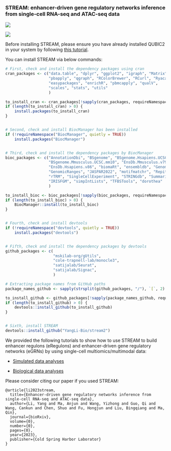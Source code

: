 ### STREAM: enhancer-driven gene regulatory networks inference from single-cell RNA-seq and ATAC-seq data

![](https://github.com/YangLi-Bio/yangli-bio.github.io/raw/main/images/overview.jpg)

![](https://github.com/YangLi-Bio/yangli-bio.github.io/raw/main/images/details.jpg)

Before installing STREAM, please ensure you have already installed QUBIC2 in your system by following [this tutorial](https://github.com/OSU-BMBL/QUBIC2).

You can install STREAM via below commands:
```R
# First, check and install the dependency packages using cran
cran_packages <- c("data.table", "dplyr", "ggplot2", "igraph", "Matrix", 
                   "pbapply", "qgraph", "RColorBrewer", "RCurl", "Ryacas",
                   "easypackages", "enrichR", "pbmcapply", "qualV",
                   "scales", "stats", "utils"
                   )

to_install_cran <- cran_packages[!sapply(cran_packages, requireNamespace, quietly = TRUE)]
if (length(to_install_cran) > 0) {
    install.packages(to_install_cran)
}


# Second, check and install BiocManager has been installed
if (!requireNamespace("BiocManager", quietly = TRUE))
    install.packages("BiocManager")


# Third, check and install the dependency packages by BiocManager
bioc_packages <- c("AnnotationDbi", "BSgenome", "BSgenome.Hsapiens.UCSC.hg19", "BSgenome.Hsapiens.UCSC.hg38", 
                   "BSgenome.Mmusculus.UCSC.mm10", "EnsDb.Mmusculus.v79", "EnsDb.Hsapiens.v75", 
                   "EnsDb.Hsapiens.v86", "biomaRt", "ensembldb", "GenomeInfoDb", "GenomicAlignments", 
                   "GenomicRanges", "JASPAR2022", "motifmatchr", "Repitools", "regioneR", 
                   "rTRM", "SingleCellExperiment", "STRINGdb", "SummarizedExperiment", 
                   "IRISFGM", "simpIntLists", "TFBSTools", "dorothea"
                   )

to_install_bioc <- bioc_packages[!sapply(bioc_packages, requireNamespace, quietly = TRUE)]
if (length(to_install_bioc) > 0) {
    BiocManager::install(to_install_bioc)
}


# Fourth, check and install devtools
if (!requireNamespace("devtools", quietly = TRUE))
    install.packages("devtools")


# Fifth, check and install the dependency packages by devtools
github_packages <- c( 
                     "mskilab-org/gUtils",  
                     "cole-trapnell-lab/monocle3", 
                     "satijalab/Seurat", 
                     "satijalab/Signac", 
                     )

# Extracting package names from GitHub paths
package_names_github <- sapply(strsplit(github_packages, "/"), `[`, 2)

to_install_github <- github_packages[!sapply(package_names_github, requireNamespace, quietly = TRUE)]
if (length(to_install_github) > 0) {
    devtools::install_github(to_install_github)
}


# Sixth, install STREAM
devtools::install_github("YangLi-Bio/stream2")
```

We provided the following tutorials to show how to use STREAM to build enhancer regulons (eRegulons) and enhancer-driven 
gene regulatory networks (eGRNs) by using single-cell multiomics/multimodal data:

* [Simulated data analyses](https://yangli-bio.github.io/stream2/articles/data-simulation.html)

* [Biological data analyses](https://yangli-bio.github.io/stream2/articles/eRegulon-inference.html)


Please consider citing our paper if you used STREAM:
```
@article{li2023stream,
  title={Enhancer-driven gene regulatory networks inference from single-cell RNA-seq and ATAC-seq data},
  author={Li, Yang and Ma, Anjun and Wang, Yizhong and Guo, Qi and Wang, Cankun and Chen, Shuo and Fu, Hongjun and Liu, Bingqiang and Ma, Qin},
  journal={bioRxiv},
  volume={0},
  number={0},
  pages={0},
  year={2023},
  publisher={Cold Spring Harbor Laborator}
}
```

